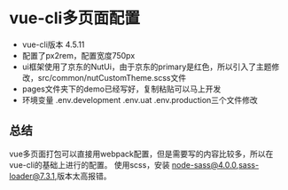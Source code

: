 # vue-cli多页面配置

* vue-cli版本 4.5.11
* 配置了px2rem，配置宽度750px
* ui框架使用了京东的NutUi，由于京东的primary是红色，所以引入了主题修改，src/common/nutCustomTheme.scss文件
* pages文件夹下的demo已经写好，复制粘贴可以马上开发
* 环境变量 .env.development .env.uat .env.production三个文件修改

## 总结
vue多页面打包可以直接用webpack配置，但是需要写的内容比较多，所以在vue-cli的基础上进行的配置。
使用scss，安装 node-sass@4.0.0,sass-loader@7.3.1,版本太高报错。